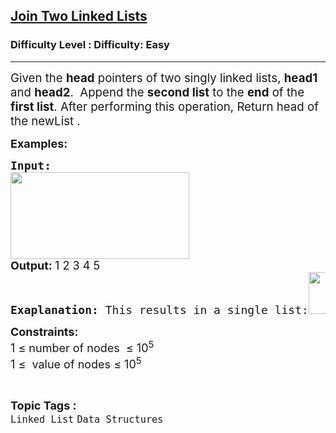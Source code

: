 <h2><a href="https://www.geeksforgeeks.org/problems/join-two-linked-lists/1?page=3&category=Linked%20List&difficulty=Easy&sortBy=submissions">Join Two Linked Lists</a></h2><h3>Difficulty Level : Difficulty: Easy</h3><hr><div class="problems_problem_content__Xm_eO"><p><span style="font-size: 14pt;">Given the <strong>head</strong> pointers of two singly linked lists, <strong>head1</strong> and <strong>head2</strong>.&nbsp; Append the <strong>second list</strong> to the <strong>end</strong> of the <strong>first list</strong>. After performing this operation, Return head of the newList .</span></p>
<p><strong style="font-size: 18px;">Examples:</strong></p>
<pre><strong style="font-size: 18px;">Input:</strong><br><strong style="font-size: 18px; font-family: -apple-system, BlinkMacSystemFont, 'Segoe UI', Roboto, Oxygen, Ubuntu, Cantarell, 'Open Sans', 'Helvetica Neue', sans-serif;"><img src="https://media.geeksforgeeks.org/img-practice/prod/addEditProblem/906871/Web/Other/blobid0_1754042204.webp" width="286" height="139"><br>Output: </strong><span style="font-size: 18px; font-family: -apple-system, BlinkMacSystemFont, 'Segoe UI', Roboto, Oxygen, Ubuntu, Cantarell, 'Open Sans', 'Helvetica Neue', sans-serif;">1 2 3 4 5</span><br><span style="font-size: 18px;"><strong>Exaplanation: </strong>This results in a single list:<img src="https://media.geeksforgeeks.org/img-practice/prod/addEditProblem/906871/Web/Other/blobid2_1754043500.webp" width="268" height="67"><strong><br></strong></span></pre>
<p><span style="font-size: 18px;"><strong>Constraints:</strong><br>1 ≤ number of nodes&nbsp; ≤ 10<sup>5<br></sup>1 ≤&nbsp; value of nodes ≤ 10<sup>5</sup></span></p></div><br><p><span style=font-size:18px><strong>Topic Tags : </strong><br><code>Linked List</code>&nbsp;<code>Data Structures</code>&nbsp;